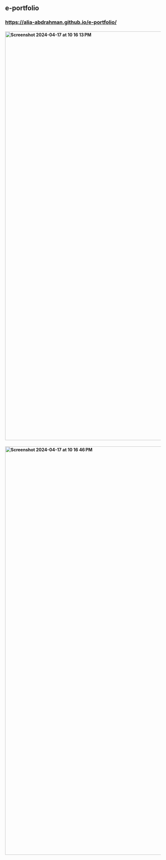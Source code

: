 ## e-portfolio

### https://alia-abdrahman.github.io/e-portfolio/

#### <img width="1317" alt="Screenshot 2024-04-17 at 10 16 13 PM" src="https://github.com/alia-abdrahman/e-portfolio/assets/58384535/4cb9ed44-04c4-4127-b1b9-18ab6658fda7">


#### <img width="1316" alt="Screenshot 2024-04-17 at 10 16 46 PM" src="https://github.com/alia-abdrahman/e-portfolio/assets/58384535/f2a7eb5f-1cd8-4181-b321-866b5e3ea8e8">
